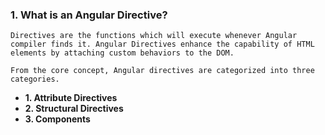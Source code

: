 ### 1. What is an Angular Directive?
`Directives are the functions which will execute whenever Angular compiler finds it. Angular Directives enhance the capability of HTML elements by attaching custom behaviors to the DOM.`

`From the core concept, Angular directives are categorized into three categories.`

- **1. Attribute Directives**
- **2. Structural Directives**
- **3. Components**
